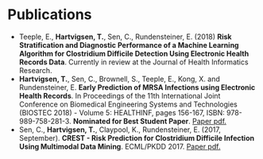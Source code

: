# Publications

- Teeple, E., **Hartvigsen, T.**, Sen, C., Rundensteiner, E. (2018) **Risk Stratification and Diagnostic Performance of a Machine Learning Algorithm for Clostridium Difficile Detection Using Electronic Health Records Data**. Currently in review at the Journal of Health Informatics Research.
- **Hartvigsen, T.**, Sen, C., Brownell, S., Teeple, E., Kong, X. and Rundensteiner, E. **Early Prediction of MRSA Infections using Electronic Health Records**. In Proceedings of the 11th International Joint Conference on Biomedical Engineering Systems and Technologies (BIOSTEC 2018) - Volume 5: HEALTHINF, pages 156-167, ISBN: 978-989-758-281-3. **Nominated for Best Student Paper**. [Paper pdf.](http://www.scitepress.org/Papers/2018/65996/65996.pdf)
- Sen, C., **Hartvigsen, T.**, Claypool, K., Rundensteiner, E. (2017, September). **CREST - Risk Prediction for Clostridium Difficile Infection Using Multimodal Data Mining**. ECML/PKDD 2017. [Paper pdf.](http://ecmlpkdd2017.ijs.si/papers/paperID487.pdf)
